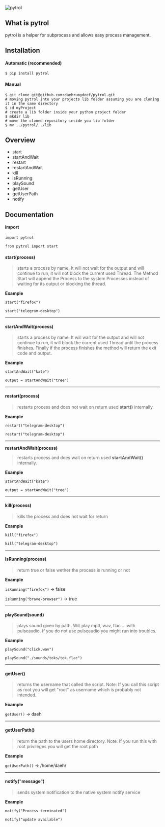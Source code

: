 ![pytrol](./docs/pytrol.png)

## What is pytrol

pytrol is a helper for subprocess and allows easy process management.

## Installation

#### Automatic (recommended)

```
$ pip install pytrol
```

#### Manual

```
$ git clone git@github.com:daehruoydeef/pytrol.git
# moving pytrol into your projects lib folder assuming you are cloning it in the same directory
$ cd myProject
# create a lib folder inside your python project folder
$ mkdir lib
# move the cloned repository inside you lib folder
$ mv ../pytrol/ ./lib
```

## Overview

- start
- startAndWait
- restart
- restartAndWait
- kill
- isRunning
- playSound
- getUser
- getUserPath
- notify

## Documentation

#### import

`import pytrol`

`from pytrol import start`

#### start(process)

> starts a process by name. It will not wait for the output and will continue to run, it will not block the current used Thread. The Method Start will append the Process to the system Processes instead of waiting for its output or blocking the thread.

**Example**

`start("firefox")`

`start("telegram-desktop")`

---

#### startAndWait(process)

> starts a process by name. It will wait for the output and will not continue to run, it will block the current used Thread until the process finishes. Finally if the process finishes the method will return the exit code and output.

**Example**

`startAndWait("kate")`

`output = startAndWait("tree")`

---

#### restart(process)

> restarts process and does not wait on return used **start()** internally.

**Example**

`restart("telegram-desktop")`

`restart("telegram-desktop")`

---

**restartAndWait(process)**

> restarts process and does wait on return used **startAndWait()** internally.

**Example**

`startAndWait("kate")`

`output = startAndWait("tree")`

---

#### kill(process)

> kills the process and does not wait for return

**Example**

`kill("firefox")`

`kill("telegram-desktop")`

---

#### isRunning(process)

> return true or false wether the process is running or not

**Example**

`isRunning("firefox")` -> false

`isRunning("brave-browser")` -> true

---

#### playSound(sound)

> plays sound given by path. Will play mp3, wav, flac ... with pulseaudio. If you do not use pulseaudio you might run into troubles.

**Example**

`playSound("click.wav")`

`playSound("./sounds/toks/tok.flac")`

---

#### getUser()

> returns the username that called the script. Note: If you call this script as root you will get "root" as username which is probably not intended.

**Example**

`getUser()` -> daeh

---

#### getUserPath()

> return the path to the users home directory. Note: If you run this with root privileges you will get the root path

**Example**

`getUserPath()` -> /home/daeh/

---

#### notify("message")

> sends system notification to the native system notify service

**Example**

`notify("Process terminated")`

`notify("update available")`
